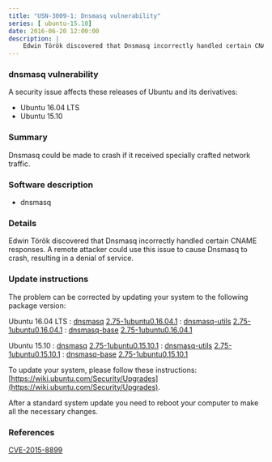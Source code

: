 ```yaml
---
title: "USN-3009-1: Dnsmasq vulnerability"
series: [ ubuntu-15.10]
date: 2016-06-20 12:00:00
description: |
    Edwin Török discovered that Dnsmasq incorrectly handled certain CNAME responses. A remote attacker could use this issue to cause Dnsmasq to crash, resulting in a denial of service. 
--- 
```

 
### dnsmasq vulnerability

A security issue affects these releases of Ubuntu and its derivatives:

* Ubuntu 16.04 LTS
* Ubuntu 15.10

### Summary

Dnsmasq could be made to crash if it received specially crafted network traffic.

### Software description

* dnsmasq 

### Details

Edwin Török discovered that Dnsmasq incorrectly handled certain CNAME responses. A remote attacker could use this issue to cause Dnsmasq to crash, resulting in a denial of service. 

### Update instructions

The problem can be corrected by updating your system to the following package version:

Ubuntu 16.04 LTS
 : [dnsmasq](https://launchpad.net/ubuntu/+source/dnsmasq) <span> [2.75-1ubuntu0.16.04.1](https://launchpad.net/ubuntu/+source/dnsmasq/2.75-1ubuntu0.16.04.1) </span> 
 : [dnsmasq-utils](https://launchpad.net/ubuntu/+source/dnsmasq) <span> [2.75-1ubuntu0.16.04.1](https://launchpad.net/ubuntu/+source/dnsmasq/2.75-1ubuntu0.16.04.1) </span> 
 : [dnsmasq-base](https://launchpad.net/ubuntu/+source/dnsmasq) <span> [2.75-1ubuntu0.16.04.1](https://launchpad.net/ubuntu/+source/dnsmasq/2.75-1ubuntu0.16.04.1) </span> 

Ubuntu 15.10
 : [dnsmasq](https://launchpad.net/ubuntu/+source/dnsmasq) <span> [2.75-1ubuntu0.15.10.1](https://launchpad.net/ubuntu/+source/dnsmasq/2.75-1ubuntu0.15.10.1) </span> 
 : [dnsmasq-utils](https://launchpad.net/ubuntu/+source/dnsmasq) <span> [2.75-1ubuntu0.15.10.1](https://launchpad.net/ubuntu/+source/dnsmasq/2.75-1ubuntu0.15.10.1) </span> 
 : [dnsmasq-base](https://launchpad.net/ubuntu/+source/dnsmasq) <span> [2.75-1ubuntu0.15.10.1](https://launchpad.net/ubuntu/+source/dnsmasq/2.75-1ubuntu0.15.10.1) </span> 

To update your system, please follow these instructions: [https://wiki.ubuntu.com/Security/Upgrades](https://wiki.ubuntu.com/Security/Upgrades).

After a standard system update you need to reboot your computer to make all the necessary changes. 

### References

 [CVE-2015-8899](http://people.ubuntu.com/~ubuntu-security/cve/CVE-2015-8899)
 
